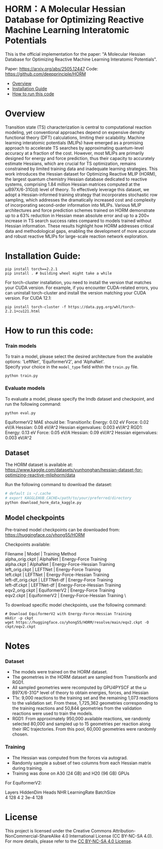 # HORM：A Molecular Hessian Database for Optimizing Reactive Machine Learning Interatomic Potentials

This is the official implementation for the paper: "A Molecular Hessian Database for Optimizing Reactive Machine Learning Interatomic Potentials". 

Paper: https://arxiv.org/abs/2505.12447
Code: https://github.com/deepprinciple/HORM


- [Overview](#overview)
- [Installation Guide](#installation-guide)
- [How to run this code](#how-to-run-this-code)

# Overview
Transition state (TS) characterization is central to computational reaction modeling, yet conventional approaches depend on expensive density functional theory (DFT) calculations, limiting their scalability. Machine learning interatomic potentials (MLIPs) have emerged as a promising approach to accelerate TS searches by approximating quantum-level accuracy at a fraction of the cost. However, most MLIPs are primarily designed for energy and force prediction, thus their capacity to accurately estimate Hessians, which are crucial for TS optimization, remains constrained by limited training data and inadequate learning strategies. This work introduces the Hessian dataset for Optimizing Reactive MLIP (HORM), the largest quantum chemistry Hessian database dedicated to reactive systems, comprising 1.84 million Hessian matrices computed at the $\omega$B97X/6-31G(d) level of theory. To effectively leverage this dataset, we adopt a Hessian-informed training strategy that incorporates stochastic row sampling, which addresses the dramatically increased cost and complexity of incorporating second-order information into MLIPs. Various MLIP architectures and force prediction schemes trained on HORM demonstrate up to a 63\% reduction in Hessian mean absolute error and up to a 200× increase in TS search success rates compared to models trained without Hessian information. These results highlight how HORM addresses critical data and methodological gaps, enabling the development of more accurate and robust reactive MLIPs for large-scale reaction network exploration.


# Installation Guide:


```shell
pip install torch==2.2.1
pip install . # building wheel might take a while
```

For torch-cluster installation, you need to install the version that matches your CUDA version. 
For example, if you encounter CUDA-related errors, you can uninstall torch-cluster and install the version matching your CUDA version. For CUDA 12.1:

```shell
pip install torch-cluster -f https://data.pyg.org/whl/torch-2.2.1+cu121.html
```



# How to run this code:

### Train models

To train a model, please select the desired architecture from the available options: 'LeftNet', 'EquiformerV2', and 'AlphaNet'.  
Specify your choice in the `model_type` field within the `train.py` file.
```shell
python train.py
```

### Evaluate models

To evaluate a model, please specify the lmdb dataset and checkpoint, and run the following command:
```shell
python eval.py
```

EquiformerV2 MAE should be:
Transition1x:
Energy: 0.02 eV
Force: 0.02 eV/A
Hessian: 0.08 eV/A^2
Hessian eigenvalues: 0.003 eV/A^2
RGD1:
Energy: 0.13 eV
Force: 0.05 eV/A
Hessian: 0.09 eV/A^2
Hessian eigenvalues: 0.003 eV/A^2

## Dataset

The HORM dataset is available at: https://www.kaggle.com/datasets/yunhonghan/hessian-dataset-for-optimizing-reactive-mliphorm/data

Run the following command to download the dataset:
```bash
# default is ~/.cache
# export KAGGLEHUB_CACHE=/path/to/your/preferred/directory
python download_horm_data_kaggle.py
```

## Model checkpoints
Pre-trained model checkpoints can be downloaded from: https://huggingface.co/yhong55/HORM

Checkpoints available:

Filename | Model | Training Method \
alpha_orig.ckpt | AlphaNet | Energy-Force Training \
alpha.ckpt | AlphaNet | Energy-Force-Hessian Training \
left_orig.ckpt | LEFTNet | Energy-Force Training \
left.ckpt | LEFTNet | Energy-Force-Hessian Training \
left-df_orig.ckpt | LEFTNet-df | Energy-Force Training \
left-df.ckpt | LEFTNet-df | Energy-Force-Hessian Training \
eqv2_orig.ckpt | EquiformerV2 | Energy-Force Training \
eqv2.ckpt | EquiformerV2 | Energy-Force-Hessian Training \


To download specific model checkpoints, use the following command:
```shell
# Download EquiformerV2 with Energy-Force-Hessian Training
mkdir -p ckpt
wget https://huggingface.co/yhong55/HORM/resolve/main/eqv2.ckpt -O ckpt/eqv2.ckpt
```


# Notes

### Dataset
- The models were trained on the HORM dataset.
- The geometries in the HORM dataset are sampled from Transition1x and RGD1. 
- All sampled geometries were recomputed by GPU4PYSCF at the ω B97X/6-31G* level of theory to obtain energies, forces, and Hessian
- T1x: 9,000 reactions to the training set and the remaining 1,073 reactions to the validation set. From these, 1,725,362 geometries corresponding to the training reactions and 50,844 geometries from the validation reactions were used to train the models.
- RGD1: From approximately 950,000 available reactions, we randomly selected 80,000 and sampled up to 15 geometries per reaction along their IRC trajectories. From this pool, 60,000 geometries were randomly chosen.

### Training
- The Hessian was computed from the forces via autograd.
- Randomly sample a subset of two columns from each Hessian matrix during training.
- Training was done on A30 (24 GB) and H20 (96 GB) GPUs

For EquiformerV2:

Layers HiddenDim Heads NHR LearningRate BatchSize \
4 128 4 2 3e-4 128








# License
This project is licensed under the Creative Commons Attribution-NonCommercial-ShareAlike 4.0 International License (CC BY-NC-SA 4.0). For more details, please refer to the [CC BY-NC-SA 4.0 License](https://creativecommons.org/licenses/by-nc-sa/4.0/).
